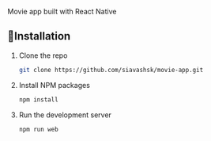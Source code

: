 Movie app built with React Native


<!-- GETTING STARTED -->
## 🚀Installation
1. Clone the repo
   ```sh
   git clone https://github.com/siavashsk/movie-app.git
   ```
2. Install NPM packages
   ```sh
   npm install
   ```
3. Run the development server
    ```sh
   npm run web
   ```
